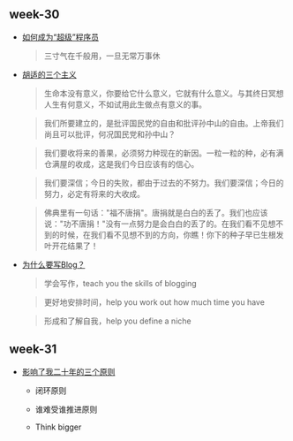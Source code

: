 ## week-30

* [如何成为“超级”程序员](http://icodeit.org/2017/07/tips-for-newbies/)
    
    > 三寸气在千般用，一旦无常万事休

* [胡适的三个主义](http://www.ruanyifeng.com/blog/2012/04/hu_shih.html)
    
    > 生命本没有意义，你要给它什么意义，它就有什么意义。与其终日冥想人生有何意义，不如试用此生做点有意义的事。

    > 我们所要建立的，是批评国民党的自由和批评孙中山的自由。上帝我们尚且可以批评，何况国民党和孙中山？

    > 我们要收将来的善果，必须努力种现在的新因。一粒一粒的种，必有满仓满屋的收成，这是我们今日应该有的信心。

    > 我们要深信；今日的失败，都由于过去的不努力。我们要深信；今日的努力，必定有将来的大收成。

    > 佛典里有一句话："福不唐捐"。唐捐就是白白的丢了。我们也应该说："功不唐捐！"没有一点努力是会白白的丢了的。在我们看不见想不到的时候，在我们看不见想不到的方向，你瞧！你下的种子早已生根发叶开花结果了！

* [为什么要写Blog？](http://www.ruanyifeng.com/blog/2006/12/why_i_keep_blogging.html)

    > 学会写作，teach you the skills of blogging

    > 更好地安排时间，help you work out how much time you have

    > 形成和了解自我，help you define a niche

## week-31
* [影响了我二十年的三个原则](https://zhuanlan.zhihu.com/p/20395484#!)

    + 闭环原则

    + 谁难受谁推进原则

    + Think bigger
